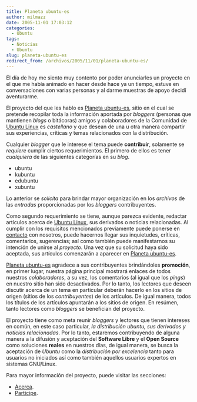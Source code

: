 ```yaml
---
title: Planeta ubuntu-es
author: milmazz
date: 2005-11-01 17:03:12
categories:
  - Ubuntu
tags:
  - Noticias
  - Ubuntu
slug: planeta-ubuntu-es
redirect_from: /archivos/2005/11/01/planeta-ubuntu-es/
---
```


El día de hoy me siento muy contento por poder anunciarles un proyecto en el que
me había animado en hacer desde hace ya un tiempo, estuve en conversaciones con
varias personas y al darme muestras de apoyo decidí aventurarme.

El proyecto del que les hablo es [Planeta
ubuntu-es](http://planet.ubuntuchannel.org/), sitio en el cual se pretende
recopilar toda la información aportada por _bloggers_ (personas que mantienen
_blogs_ o bitácoras) amigos y colaboradores de la Comunidad de [Ubuntu
Linux](http://www.ubuntulinux.org) es _castellano_ y que desean de una u otra
manera compartir sus experiencias, críticas y temas relacionados con la
distribución.

Cualquier _blogger_ que le interese el tema puede **contribuir**, solamente se
_requiere_ cumplir ciertos requerimientos. El primero de ellos es tener
_cualquiera_ de las siguientes categorías en su _blog_.

* ubuntu
* kubuntu
* edubuntu
* xubuntu

Lo anterior se _solicita_ para brindar mayor organización en los _archivos_ de
las _entradas_ proporcionadas por los _bloggers_ contribuyentes.

Como segundo requerimiento se tiene, aunque parezca evidente, redactar artículos
acerca de [Ubuntu Linux](http://www.ubuntulinux.org), sus derivados o noticias
relacionadas. Al cumplir con los requisitos mencionados previamente puede
ponerse en [contacto](http://planet.ubuntuchannel.org/contacto/) con nosotros,
puede hacernos llegar sus inquietudes, críticas, comentarios, sugerencias; así
como también puede manifestarnos su intención de unirse al _proyecto_. Una vez
que su solicitud haya sido aceptada, sus artículos comenzarán a aparecer en
[Planeta ubuntu-es](http://planet.ubuntuchannel.org/).

[Planeta ubuntu-es](http://planet.ubuntuchannel.org/) agradece a sus
contribuyentes brindándoles **promoción**, en primer lugar, nuestra página
principal mostrará enlaces de todos nuestros _colaboradores_, a su vez, los
comentarios (al igual que los _pings_) en nuestro sitio han sido desactivados.
Por lo tanto, los lectores que deseen discutir acerca de un tema en particular
deberán hacerlo en los sitios de origen (sitios de los _contribuyentes_) de los
artículos. De igual manera, todos los títulos de los artículos apuntarán a los
sitios de origen. En resúmen, tanto lectores como _bloggers_ se benefician del
proyecto.

El proyecto tiene como meta reunir _bloggers_ y lectores que tienen intereses en
común, en este caso particular, _la distribución ubuntu, sus derivados y
noticias relacionadas_. Por lo tanto, estaremos contribuyendo de alguna manera a
la difusión y aceptación del **Software Libre** y el **Open Source** como
soluciones **reales** en nuestros días, de igual manera, se busca la aceptación
de _Ubuntu_ como la _distribución por excelencia_ tanto para usuarios no
iniciados así como también aquellos usuarios expertos en sistemas GNU/Linux.

Para mayor información del proyecto, puede visitar las secciones:

* [Acerca](http://planet.ubuntuchannel.org/acerca/).
* [Participe](http://planet.ubuntuchannel.org/participe/).
